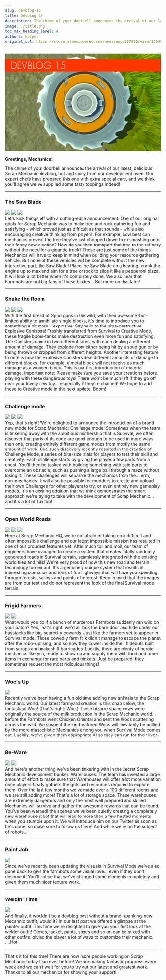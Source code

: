 ```yaml
---
slug: devblog-15
title: Devblog 15
description: The chime of your doorbell announces the arrival of our latest, delicious Scrap Mechanic devblog, hot and spicy from our development oven!
image: ./title.png
toc_max_heading_level: 4
authors: kacper
original_url: https://store.steampowered.com/news/app/387990/view/1694926785205801393
---
```


![](./title.png)

**Greetings, Mechanics!**

The chime of your doorbell announces the arrival of our latest, delicious Scrap
Mechanic devblog, hot and spicy from our development oven. Our expert chefs have
prepared this one with extra special care, and we think you'll agree we've
supplied some tasty toppings indeed!

<!--truncate-->

---

### The Saw Blade

![](https://i.imgur.com/4Lh5rFD.png) ![](https://i.imgur.com/TUEFJb1.gif)
![](https://i.imgur.com/xibbZFA.gif) <br/> Let's kick things off with a
cutting-edge announcement: One of our original goals for Scrap Mechanic was to
make tree and rock gathering fun and satisfying - which proved just as difficult
as that sounds - while also encouraging creative thinking from players. For
example, how best can mechanics prevent the tree they've just chopped down from
smashing onto their fancy new creation? How do you then transport that tree to
the refinery without the need for a gigantic truck? These are just some of the
things Mechanics will have to keep in mind when building your resource gathering
vehicle. But none of these vehicles will be complete without the new interactive
part, the Saw Blade! Place the Saw Blade on a bearing, crank the engine up to
max and aim for a tree or rock to slice it like a pepperoni pizza. It will look
a lot better when it's completely done. We also hear that Farmbots are not big
fans of these blades... But more on that later!

---

### Shake the Room

![](https://i.imgur.com/rlwXrUF.png) ![](https://i.imgur.com/sjdfPeo.gif)
![](https://i.imgur.com/xJc9HmG.gif) <br/> With the first breed of Spud guns in
the wild, with their awesome-but-limited ability to annihilate single blocks,
it's time to introduce you to something a bit more... explosive. Say hello to
the ultra-destructive Explosive Canisters! Freshly transferred from Survival to
Creative Mode, these fragile boom-tanks make destruction even more fun and
satisfying. The Canisters come in two different sizes, with each dealing a
different amount of damage. They explode from either being hit by a spud gun or
by being thrown or dropped from different heights. Another interesting feature
to note is how the Explosive Canisters deal different amounts of damage to
different blocks. For example, a metal block will not receive as much damage as
a wooden block. This is our first introduction of material damage. Important
note: Please make sure you save your creations before playing with these
dangerous toys! There won't be much left if they go off near your lovely new
toy... especially if they're chained! We hope to add these to Creative mode in
the next update. Boom!

---

### Challenge mode

![](https://i.imgur.com/RGYaXzO.png) ![](https://i.imgur.com/6MjTCr2.png)
![](https://i.imgur.com/n9iPmkt.png) <br/> Yep, that's right! We're delighted to
announce the introduction of a brand new mode for Scrap Mechanic: Challenge
mode! Sometimes when the team is tinkering away with the ambitious mothership
that is Survival, we often discover that parts of its code are good enough to be
used in more ways than one, creating entirely different game modes from mostly
the same amount of work. One such discovery recently resulted in the creation of
Challenge Mode, a series of bite-size trials for players to test their skill and
creativity. Each challenge starts by giving the player a few parts from a chest.
You'll then be tasked with building something with said parts to overcome an
obstacle, such as pushing a large ball through a maze without losing it. These
challenges will separate the mechanics from the... erm, non-mechanics. It will
also be possible for modders to create and upload their own Challenges for other
players to try, or even entirely new gameplay modes. It's an exciting addition
that we think demonstrates the smart approach we're trying to take with the
development of Scrap Mechanic... and it's a lot of fun too!

---

### Open World Roads

![](https://i.imgur.com/2Z27w0H.png) ![](https://i.imgur.com/ze8EGgI.gif)
![](https://i.imgur.com/XGQmw2m.gif) <br/> Here at Scrap Mechanic HQ, we're not
afraid of taking on a difficult and often impossible challenge and our latest
impossible mission has resulted in one of our proudest features yet. After much
toil and moil, our team of engineers have managed to create a system that
creates totally randomly generated roads in Survival terrain, seamlessly
integrated with the existing world tiles and hills! We're very proud of how this
new road and terrain technology turned out. It's a genuinely unique system that
results in interesting scenarios and tons of fun highways that will have you
speeding through forests, valleys and points of interest. Keep in mind that the
images are from our test and do not represent the look of the final Survival
mode terrain.

---

### Frigid Farmers

![](https://i.imgur.com/khmfP72.png) ![](https://i.imgur.com/9AcT58b.png) <br/>
What would you do if a bunch of murderous Farmbots suddenly ran wild on your
patch? Yes, that's right: we'd all lock the barn door and hide under our
haystacks like big, scared-y cowards. Just like the farmers set to appear in
Survival mode. Those cowedly farm folk didn't manage to escape the planet after
the robo-uprising, and so now they cower inside their hideouts built from scraps
and makeshift barricades. Luckily, there are plenty of heroic mechanics like
you, ready to show up and supply them with food and other items in exchange for
rare parts and trinkets. Just be prepared: they sometimes request the most
ridiculous things!

---

### Woc's Up

![](https://i.imgur.com/jHecD4W.png) <br/> Recently we've been having a fun old
time adding new animals to the Scrap Mechanic world. Our latest farmyard
creation is this chap below, the fantastical Woc! (That's right: Woc.) These
bizarre space cows were originally the source of the milk production in the
Scrap Mechanic world... before the Farmbots went Chicken Oriental and sent the
Wocs scattering across the wild. We suspect the kind-natured Wocs will
inevitably be bullied by the more masochistic Mechanics among you when Survival
Mode comes out. Luckily, we've given them appropriate AI so they can run for
their lives.

---

### Be-Ware

![](https://i.imgur.com/k1RxZy3.png) ![](https://i.imgur.com/6IqZz3f.png) <br/>
And here's another thing we've been tinkering with in the secret Scrap Mechanic
development bunker: Warehouses. The team has invested a large amount of effort
to make sure that Warehouses will offer a lot more variation once players
finally gathers the guts and resources required to explore them. Over the last
few months we've made over a 100 different rooms and we are still adding more!
That's a lot of storage space. These warehouses are extremely dangerous and only
the most well prepared and skilled Mechanics will survive and gather the awesome
rewards that can be found. You've been warned! the scenes we've been quietly
creating a completely new warehouse robot that will lead to more than a few
heated moments when you stumble upon it. We will introduce him on our Twitter as
soon as he's done, so make sure to follow us there! And while we're on the
subject of robots...

---

### Paint Job

![](https://i.imgur.com/6Srfe1f.jpg) <br/> Since we've recently been updating
the visuals in Survival Mode we've also gone back to give the farmbots some
visual love... even if they don't deserve it! You'll notice that we've changed
some elements completely and given them much nicer texture work.

---

### Weldin' Time

![](https://i.imgur.com/vK8GtTm.png) <br/> And finally, it wouldn't be a devblog
post without a brand-spanking-new Mecahnic outfit, would it? In our last post we
offered a glimpse at the painter outfit. This time we're delighted to give you
your first look at the welder outfit! Gloves, jacket, pants, shoes and so on can
be mixed with other outfits, giving the player a lot of ways to customize their
mechanic. ....Hot.

---

That's it for this time! There are now more people working on Scrap Mechanic
today than ever before! We are making fantastic progress every week and we can't
wait for you to try out our latest and greatest work. Thanks to all our
mechanics for showing your support!
